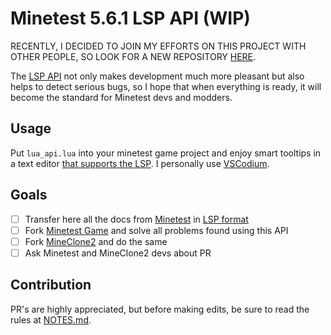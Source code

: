 # Minetest 5.6.1 LSP API (WIP)

RECENTLY, I DECIDED TO JOIN MY EFFORTS ON THIS PROJECT WITH OTHER PEOPLE,
SO LOOK FOR A NEW REPOSITORY [HERE](https://github.com/orgs/minetest-toolkit/repositories).

The [LSP API] not only makes development much more pleasant but also helps to
detect serious bugs, so I hope that when everything is ready, it will become the
standard for Minetest devs and modders.

## Usage

Put `lua_api.lua` into your minetest game project and enjoy smart tooltips in a
text editor [that supports the LSP]. I personally use [VSCodium].

## Goals

- [ ] Transfer here all the docs from [Minetest] in [LSP format]
- [ ] Fork [Minetest Game] and solve all problems found using this API
- [ ] Fork [MineClone2] and do the same
- [ ] Ask Minetest and MineClone2 devs about PR

## Contribution

PR's are highly appreciated, but before making edits, be sure to read the rules
at [NOTES.md].

[lsp api]: https://github.com/sumneko/lua-language-server
[lsp format]: https://github.com/sumneko/lua-language-server/wiki/Annotations
[minetest]: https://github.com/minetest/minetest/tree/master/doc
[minetest game]: https://github.com/minetest/minetest_game
[mineclone2]: https://github.com/MineClone2/MineClone2
[that supports the lsp]:
  https://microsoft.github.io/language-server-protocol/implementors/tools
[vscodium]: https://github.com/VSCodium/vscodium
[notes.md]: NOTES.md
